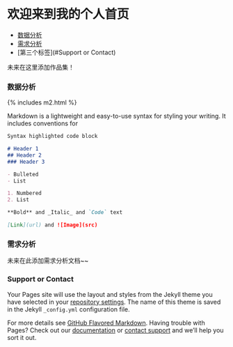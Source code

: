 # 欢迎来到我的个人首页


- [数据分析](#数据分析)
- [需求分析](#需求分析)
- [第三个标签](#Support or Contact)


未来在这里添加作品集！


### 数据分析

{% includes m2.html %}

Markdown is a lightweight and easy-to-use syntax for styling your writing. It includes conventions for

```markdown
Syntax highlighted code block

# Header 1
## Header 2
### Header 3

- Bulleted
- List

1. Numbered
2. List

**Bold** and _Italic_ and `Code` text

[Link](url) and ![Image](src)
```



### 需求分析

未来在此添加需求分析文档~~
### Support or Contact
Your Pages site will use the layout and styles from the Jekyll theme you have selected in your [repository settings](https://github.com/JuniorChi/myblog.github.io/settings/pages). The name of this theme is saved in the Jekyll `_config.yml` configuration file.


For more details see [GitHub Flavored Markdown](https://guides.github.com/features/mastering-markdown/).
Having trouble with Pages? Check out our [documentation](https://docs.github.com/categories/github-pages-basics/) or [contact support](https://support.github.com/contact) and we’ll help you sort it out.
